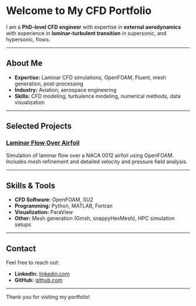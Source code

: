 # Welcome to My CFD Portfolio

I am a **PhD-level CFD engineer** with expertise in **external aerodynamics** with experience in **laminar-turbulent transition** in supersonic, and hypersonic, flows.

---

## About Me

- **Expertise:** Laminar CFD simulations, OpenFOAM, Fluent, mesh generation, post-processing
- **Industry:** Aviation, aerospace engineering
- **Skills:** CFD modeling, turbulence modeling, numerical methods, data visualization

---

## Selected Projects

### [Laminar Flow Over Airfoil](projects/laminar-airfoil.md)  
Simulation of laminar flow over a NACA 0012 airfoil using OpenFOAM. Includes mesh refinement and detailed velocity and pressure field analysis.

---

## Skills & Tools

- **CFD Software:** OpenFOAM, SU2
- **Programming:** Python, MATLAB, Fortran
- **Visualization:** ParaView
- **Other:** Mesh generation (Gmsh, snappyHexMesh), HPC simulation setups

---

## Contact

Feel free to reach out:

- **LinkedIn:** [linkedin.com](https://linkedin.com/in/kamil-dylewicz-5a2984170/)  
- **GitHub:** [github.com](https://github.com/dylewiczk)

---

Thank you for visiting my portfolio!

